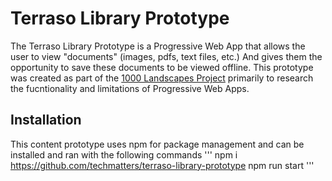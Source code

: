 # Terraso Library Prototype

The Terraso Library Prototype is a Progressive Web App that allows the user to view "documents" (images, pdfs, text files, etc.) And gives them the opportunity to save these documents to be viewed offline. This prototype was created as part of the [1000 Landscapes Project](https://techmatters.org/project/1000-landscapes/) primarily to research the fucntionality and limitations of Progressive Web Apps.


## Installation 
This content prototype uses npm for package management and can be installed and ran with the following commands
'''
npm i https://github.com/techmatters/terraso-library-prototype
npm run start
'''
